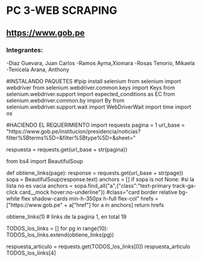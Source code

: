 # PC 3-WEB SCRAPING 
## https://www.gob.pe
### Integrantes:
-Diaz Guevara, Juan Carlos
-Ramos Ayma,Xiomara
-Rosas Tenorio, Mikaela
-Tenicela Arana, Anthony
<p>
#INSTALANDO PAQUETES 
#!pip install selenium
from selenium import webdriver
from selenium.webdriver.common.keys import Keys
from selenium.webdriver.support import expected_conditions as EC
from selenium.webdriver.common.by import By
from selenium.webdriver.support.wait import WebDriverWait
import time
import os
<p>
  #HACIENDO EL REQUERIMIENTO
import requests
pagina = 1
url_base = "https://www.gob.pe/institucion/presidencia/noticias?filter%5Bterms%5D=&amp;filter%5Btype%5D=&amp;sheet="
<p>
respuesta = requests.get(url_base + str(pagina))
<p>
from bs4 import BeautifulSoup
</p>
 <p>
 def obtiene_links(page):
    response = requests.get(url_base + str(page))
    sopa = BeautifulSoup(response.text)
    anchors = []
    if sopa is not None: #si la lista no es vacia
        anchors = sopa.find_all("a",{"class":"text-primary track-ga-click card__mock hover:no-underline"})
                                       #class="card border relative bg-white flex shadow-cards min-h-350px h-full flex-col"
    hrefs = ["https://www.gob.pe" + a["href"] for a in anchors]
    return hrefs
</p>

<p>
 obtiene_links(1) # links de la pagina 1, en total 19
</p>

<p>
  TODOS_los_links = []
for pg in range(10):
    TODOS_los_links.extend(obtiene_links(pg))
</p>

<p>
  respuesta_articulo = requests.get(TODOS_los_links[0])
respuesta_articulo
TODOS_los_links[4]
</p>
